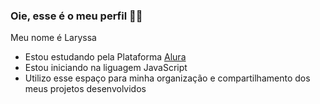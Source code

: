 ### Oie, esse é o meu perfil 👋😁

Meu nome é Laryssa

- Estou estudando pela Plataforma [Alura](https://www.alura.com.br)
- Estou iniciando na liguagem JavaScript
- Utilizo esse espaço para minha organização e compartilhamento dos meus projetos desenvolvidos
